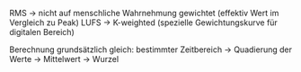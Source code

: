 RMS -> nicht auf menschliche Wahrnehmung gewichtet (effektiv Wert im Vergleich zu Peak)
LUFS -> K-weighted (spezielle Gewichtungskurve für digitalen Bereich)

Berechnung grundsätzlich gleich:
bestimmter Zeitbereich -> Quadierung der Werte -> Mittelwert -> Wurzel